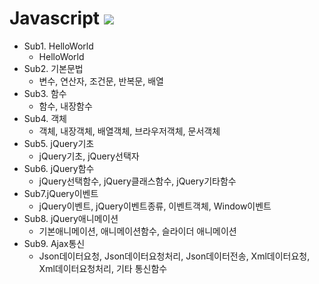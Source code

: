 # Javascript <img src="https://img.shields.io/badge/JavaScript-F7DF1E?style=flat-square&logo=JavaScript&logoColor=white"/>
* Sub1. HelloWorld
  - HelloWorld
* Sub2. 기본문법
  - 변수, 연산자, 조건문, 반복문, 배열
* Sub3. 함수
  - 함수, 내장함수
* Sub4. 객체
  - 객체, 내장객체, 배열객체, 브라우저객체, 문서객체
* Sub5. jQuery기초
  - jQuery기초, jQuery선택자
* Sub6. jQuery함수
  - jQuery선택함수, jQuery클래스함수, jQuery기타함수
* Sub7.jQuery이벤트
  - jQuery이벤트, jQuery이벤트종류, 이벤트객체, Window이벤트
* Sub8. jQuery애니메이션
  - 기본애니메이션, 애니메이션함수, 슬라이더 애니메이션
* Sub9. Ajax통신
  - Json데이터요청, Json데이터요청처리, Json데이터전송, Xml데이터요청, Xml데이터요청처리, 기타 통신함수
